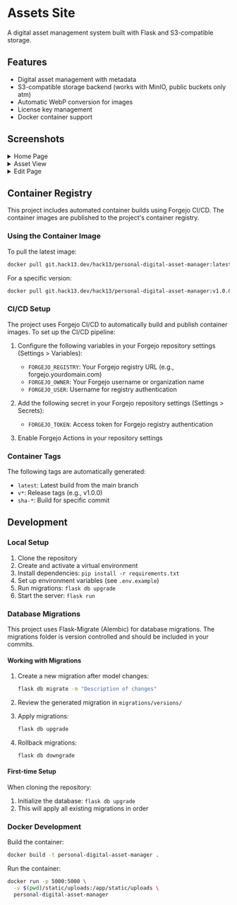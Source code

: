 # Assets Site

A digital asset management system built with Flask and S3-compatible storage.

## Features

- Digital asset management with metadata
- S3-compatible storage backend (works with MinIO, public buckets only atm)
- Automatic WebP conversion for images
- License key management
- Docker container support

## Screenshots
<details>
  <summary>Home Page</summary>
  <p>
    ![assets view](https://git.hack13.dev/hack13/Personal-Digital-Asset-Manager/raw/branch/main/repo-images/list-of-assets.webp)
  </p>
</details>
<details>
  <summary>Asset View</summary>
  <p>
    ![asset view](https://git.hack13.dev/hack13/Personal-Digital-Asset-Manager/raw/branch/main/repo-images/asset-view.webp)
  </p>
</details>
<details>
  <summary>Edit Page</summary>
  <p>
    ![edit view](https://git.hack13.dev/hack13/Personal-Digital-Asset-Manager/raw/branch/main/repo-images/edit-view.webp)
  </p>
</details>

## Container Registry

This project includes automated container builds using Forgejo CI/CD. The container images are published to the project's container registry.

### Using the Container Image

To pull the latest image:

```bash
docker pull git.hack13.dev/hack13/personal-digital-asset-manager:latest
```

For a specific version:

```bash
docker pull git.hack13.dev/hack13/personal-digital-asset-manager:v1.0.0
```

### CI/CD Setup

The project uses Forgejo CI/CD to automatically build and publish container images. To set up the CI/CD pipeline:

1. Configure the following variables in your Forgejo repository settings (Settings > Variables):
   - `FORGEJO_REGISTRY`: Your Forgejo registry URL (e.g., forgejo.yourdomain.com)
   - `FORGEJO_OWNER`: Your Forgejo username or organization name
   - `FORGEJO_USER`: Username for registry authentication

2. Add the following secret in your Forgejo repository settings (Settings > Secrets):
   - `FORGEJO_TOKEN`: Access token for Forgejo registry authentication

3. Enable Forgejo Actions in your repository settings

### Container Tags

The following tags are automatically generated:
- `latest`: Latest build from the main branch
- `v*`: Release tags (e.g., v1.0.0)
- `sha-*`: Build for specific commit

## Development

### Local Setup

1. Clone the repository
2. Create and activate a virtual environment
3. Install dependencies: `pip install -r requirements.txt`
4. Set up environment variables (see `.env.example`)
5. Run migrations: `flask db upgrade`
6. Start the server: `flask run`

### Database Migrations

This project uses Flask-Migrate (Alembic) for database migrations. The migrations folder is version controlled and should be included in your commits.

#### Working with Migrations

1. Create a new migration after model changes:
   ```bash
   flask db migrate -m "Description of changes"
   ```

2. Review the generated migration in `migrations/versions/`

3. Apply migrations:
   ```bash
   flask db upgrade
   ```

4. Rollback migrations:
   ```bash
   flask db downgrade
   ```

#### First-time Setup

When cloning the repository:
1. Initialize the database: `flask db upgrade`
2. This will apply all existing migrations in order

### Docker Development

Build the container:
```bash
docker build -t personal-digital-asset-manager .
```

Run the container:
```bash
docker run -p 5000:5000 \
  -v $(pwd)/static/uploads:/app/static/uploads \
  personal-digital-asset-manager
```